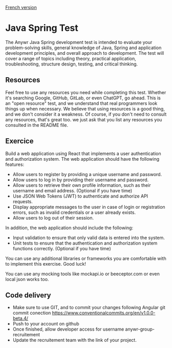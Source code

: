 [French version](README_FR.md)

# Java Spring Test

The Anywr Java Spring development test is intended to evaluate your problem-solving skills, general knowledge of Java, Spring and application development principles, and overall approach to development. The test will cover a range of topics including theory, practical application, troubleshooting, structure design, testing, and critical thinking.

## Resources

Feel free to use any resources you need while completing this test. Whether it's searching Google, GitHub, GitLab, or even ChatGPT, go ahead. This is an "open resource" test, and we understand that real programmers look things up when necessary. We believe that using resources is a good thing, and we don't consider it a weakness. Of course, if you don't need to consult any resources, that's great too. we just ask that you list any resources you consulted in the README file.

## Exercice

Build a web application using React that implements a user authentication and authorization system. The web application should have the following features:

- Allow users to register by providing a unique username and password.
- Allow users to log in by providing their username and password.
- Allow users to retrieve their own profile information, such as their username and email address. (Optional if you have time)
- Use JSON Web Tokens (JWT) to authenticate and authorize API requests.
- Display appropriate messages to the user in case of login or registration errors, such as invalid credentials or a user already exists.
- Allow users to log out of their session.

In addition, the web application should include the following:

- Input validation to ensure that only valid data is entered into the system.
- Unit tests to ensure that the authentication and authorization system functions correctly. (Optional if you have time)

You can use any additional libraries or frameworks you are comfortable with to implement this exercise. Good luck!

You can use any mocking tools like mockapi.io or beeceptor.com or even local json works too.

## Code delivery
- Make sure to use GIT, and to commit your changes following Angular git commit conection https://www.conventionalcommits.org/en/v1.0.0-beta.4/
- Push to your account on github
- Once finished, allow developer access for username anywr-group-recruitement
- Update the recruitement team with the link of your project.
